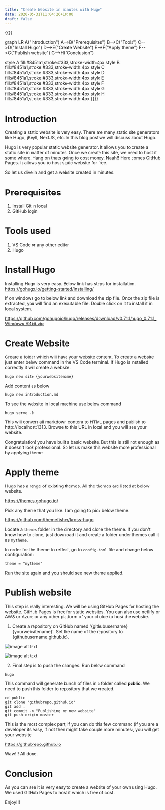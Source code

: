 ```yaml
---
title: "Create Website in minutes with Hugo"
date: 2020-05-31T11:04:26+10:00
draft: false
---
```



{{<mermaid>}}

graph LR
  A("Introduction")
  A-->B("Prerequisites")
  B-->C("Tools")
  C-->D("Install Hugo")
  D-->E("Create Website")
  E-->F("Apply theme")
  F-->G("Publish website")
  G-->H("Conclusion")

  style A fill:#8451a1,stroke:#333,stroke-width:4px
  style B fill:#8451a1,stroke:#333,stroke-width:4px
  style C fill:#8451a1,stroke:#333,stroke-width:4px
  style D fill:#8451a1,stroke:#333,stroke-width:4px
  style E fill:#8451a1,stroke:#333,stroke-width:4px
  style F fill:#8451a1,stroke:#333,stroke-width:4px
  style G fill:#8451a1,stroke:#333,stroke-width:4px
  style H fill:#8451a1,stroke:#333,stroke-width:4px
{{</mermaid>}}

# Introduction 

Creating a static website is very easy. There are many static site generators like Hugo, jKeyll, NextJS, etc. In this blog post we will discuss about Hugo. 

Hugo is very popular static website generator. It allows you to create a static site in matter of minutes. Once we create this site, we need to host it some where. Hang on thats going to cost money. Naah!! Here comes GitHub Pages. It allows you to host static website for free. 

So let us dive in and get a website created in minutes.


# Prerequisites 

1. Install Git in local 
2. GitHub login 

# Tools used

1. VS Code or any other editor
2. Hugo 

# Install Hugo

Installing Hugo is very easy. Below link has steps for installation.
https://gohugo.io/getting-started/installing/

If on windows go to below link and download the zip file. Once the zip file is extracted, you will find an executable file. Double click on it to install it in local system. 

https://github.com/gohugoio/hugo/releases/download/v0.71.1/hugo_0.71.1_Windows-64bit.zip

# Create Website 

Create a folder which will have your website content. To create a website just enter below command in the VS Code terminal. If Hugo is installed correctly it will create a website.

```
hugo new site {yourwebsitename}
```
Add content as below
```
hugo new introduction.md
```
To see the website in local machine use below command
```
hugo serve -D
```
This will convert all markdown content to HTML pages and publish to http://localhost:1313. Browse to this URL in local and you will see your website. 

Congratulation! you have built a basic website. But this is still not enough as it doesn't look professional. So let us make this website more professional by applying theme. 

# Apply theme

Hugo has a range of existing themes. All the themes are listed at below website. 

https://themes.gohugo.io/

Pick any theme that you like. I am going to pick below theme. 

https://github.com/themefisher/kross-hugo

Locate a ```themes``` folder in the directory and clone the theme. If you don't know how to clone, just download it and create a folder under themes call it as ```mytheme```. 

In order for the theme to reflect, go to ```config.toml``` file and change below configuration :

```
theme = "mytheme"
```

Run the site again and you should see new theme applied.

# Publish website

This step is really interesting. We will be using GitHub Pages for hosting the website. GitHub Pages is free for static websites. You can also use netlify or AWS or Azure or any other platform of your choice to host the website. 

1. Create a repository on GitHub named '{githubusername}{yourwebsitename}'. Set the name of the repository to {githubusername.github.io}.

![image alt text](/CreateNewGitHubRepo.PNG)

![image alt text](/SetGitHubPagesSetting.PNG)

2. Final step is to push the changes. Run below command

```
hugo
```

This command will generate bunch of files in a folder called **public**. We need to push this folder to repository that we created. 

```
cd public
git clone 'githubrepo.github.io'
git add .
git commit -m "Publishing my new website"
git push origin master
```
This is the most complex part, if you can do this few command (if you are a developer its easy, if not then might take couple more minutes), you will get your website 

https://githubrepo.github.io

Waw!!! All done.


# Conclusion

As you can see it is very easy to create a website of your own using Hugo. We used GitHub Pages to host it which is free of cost. 

Enjoy!!!